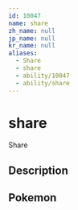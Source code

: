 ```yaml
---
id: 10047
name: share
zh_name: null
jp_name: null
kr_name: null
aliases:
  - Share
  - share
  - ability/10047
  - ability/share
---
```

# share

Share

## Description



## Pokemon



